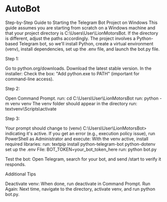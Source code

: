 # AutoBot

Step-by-Step Guide to Starting the Telegram Bot Project on Windows
This guide assumes you are starting from scratch on a Windows machine and that your project directory is C:\Users\User\LionMotorsBot.
If the directory is different, adjust the paths accordingly.
The project involves a Python-based Telegram bot, so we'll install Python, create a virtual environment (venv), install dependencies, set up the .env file, and launch the bot.py file.

Step 1:

Go to python.org/downloads.
Download the latest stable version.
In the installer:
Check the box: "Add python.exe to PATH" (important for command-line access).

Step 2:

Open Command Prompt.
run: cd C:\Users\User\LionMotorsBot
run: python -m venv venv
The venv folder should appear in the directory
run: textvenv\Scripts\activate

Step 3: 

Your prompt should change to (venv) C:\Users\User\LionMotorsBot> indicating it's active.
If you get an error (e.g., execution policy issue), run PowerShell as Administrator and execute:
With the venv active, install required libraries:
run: textpip install python-telegram-bot python-dotenv
set up the .env File: BOT_TOKEN=your_bot_token_here
run: python bot.py

Test the bot: Open Telegram, search for your bot, and send /start to verify it responds.

Additional Tips

Deactivate venv: When done, run deactivate in Command Prompt.
Run Again: Next time, navigate to the directory, activate venv, and run python bot.py.
